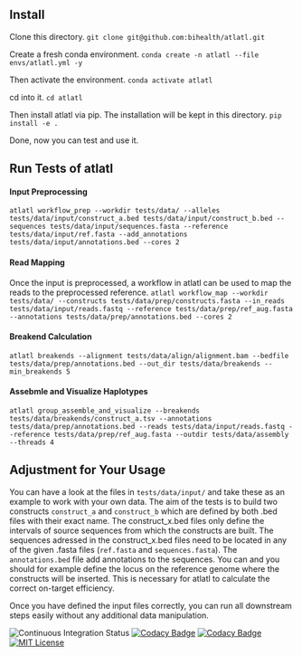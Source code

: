 ## Install
Clone this directory.
`git clone git@github.com:bihealth/atlatl.git`

Create a fresh conda environment.
`conda create -n atlatl --file envs/atlatl.yml -y`

Then activate the environment.
`conda activate atlatl`

cd into it.
`cd atlatl`

Then install atlatl via pip. The installation will be kept in this directory.
`pip install -e .`

Done, now you can test and use it.

## Run Tests of atlatl
#### Input Preprocessing
`atlatl workflow_prep --workdir tests/data/ --alleles tests/data/input/construct_a.bed tests/data/input/construct_b.bed --sequences tests/data/input/sequences.fasta --reference tests/data/input/ref.fasta --add_annotations tests/data/input/annotations.bed --cores 2`

#### Read Mapping
Once the input is preprocessed, a workflow in atlatl can be used to map the reads to the preprocessed reference.
`atlatl workflow_map --workdir tests/data/ --constructs tests/data/prep/constructs.fasta --in_reads tests/data/input/reads.fastq --reference tests/data/prep/ref_aug.fasta --annotations tests/data/prep/annotations.bed --cores 2`

#### Breakend Calculation
`atlatl breakends --alignment tests/data/align/alignment.bam --bedfile tests/data/prep/annotations.bed --out_dir tests/data/breakends --min_breakends 5`

#### Assebmle and Visualize Haplotypes
`atlatl group_assemble_and_visualize --breakends tests/data/breakends/construct_a.tsv --annotations tests/data/prep/annotations.bed --reads tests/data/input/reads.fastq --reference tests/data/prep/ref_aug.fasta --outdir tests/data/assembly --threads 4`

## Adjustment for Your Usage
You can have a look at the files in `tests/data/input/` and take these as an example to work with your own data. The aim of the tests is to build two constructs `construct_a` and `construct_b` which are defined by both .bed files with their exact name. The construct_x.bed files only define the intervals of source sequences from which the constructs are built. The sequences adressed in the construct_x.bed files need to be located in any of the given .fasta files (`ref.fasta` and `sequences.fasta`). The `annotations.bed` file add annotations to the sequences. You can and you should for example define the locus on the reference genome where the constructs will be inserted. This is necessary for atlatl to calculate the correct on-target efficiency.

Once you have defined the input files correctly, you can run all downstream steps easily without any additional data manipulation.

![Continuous Integration Status](https://github.com/bihealth/clear-CNV/workflows/CI/badge.svg)
[![Codacy Badge](https://app.codacy.com/project/badge/Coverage/2eaafb57fbb74a46b918e9f58142c880)](https://www.codacy.com?utm_source=github.com&utm_medium=referral&utm_content=bihealth/clear-CNV&utm_campaign=Badge_Coverage)
[![Codacy Badge](https://app.codacy.com/project/badge/Grade/2eaafb57fbb74a46b918e9f58142c880)](https://www.codacy.com?utm_source=github.com&amp;utm_medium=referral&amp;utm_content=bihealth/clear-CNV&amp;utm_campaign=Badge_Grade)
[![MIT License](https://img.shields.io/badge/License-MIT-green.svg)](https://opensource.org/licenses/MIT)
